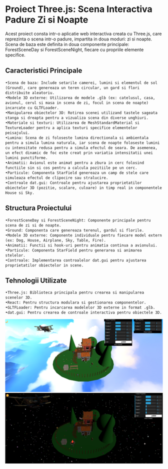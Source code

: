 # Proiect Three.js: Scena Interactiva Padure Zi si Noapte

Acest proiect consta intr-o aplicatie web interactiva creata cu Three.js, care reprezinta o scena intr-o padure, impartita in doua moduri: zi si noapte. Scena de baza este definita in doua componente principale: ForestSceneDay si ForestSceneNight, fiecare cu propriile elemente specifice.

## Caracteristici Principale
    •Scena de baza: Include setarile camerei, lumini si elementul de sol (Ground), care genereaza un teren circular, un gard si flori distribuite aleatoriu.
    •Modele 3D externe: Utilizarea de modele .glb (ex: catelusul, casa, avionul, cerul si masa in scena de zi, focul in scena de noapte) incarcate cu GLTFLoader.
    •Manipularea obiectelor 3D: Rotirea scenei utilizand tastele sageata stanga si dreapta pentru a vizualiza scena din diverse unghiuri.
    •Materiale si texturi: Utilizarea de MeshStandardMaterial si TextureLoader pentru a aplica texturi specifice elementelor peisajului.
    •Lumina: Scena de zi foloseste lumina directionala si ambientala pentru a simula lumina naturala, iar scena de noapte foloseste lumini cu intensitate redusa pentru a simula efectul de seara. De asemenea, un efect dinamic de foc este creat prin variatia intensitatii unei lumini punctiforme.
    •Animatii: Avionul este animat pentru a zbura in cerc folosind functiile sin si cos pentru a calcula pozitiile pe un cerc.
    •Particule: Componenta StarField genereaza un camp de stele care simuleaza efectul de clipocire sau stralucire.
    •Controale dat.gui: Controale pentru ajustarea proprietatilor obiectelor 3D (pozitie, scalare, culoare) in timp real in componentele House si Sky.


## Structura Proiectului
    •ForestSceneDay si ForestSceneNight: Componente principale pentru scena de zi si de noapte.
    •Ground: Componenta care genereaza terenul, gardul si florile.
    •Modele 3D externe: Componente individuale pentru fiecare model extern (ex: Dog, House, Airplane, Sky, Table, Fire).
    •Animatii: Functii si hook-uri pentru animatia continua a avionului.
    •Particule: Componenta StarField pentru generarea si animarea stelelor.
    •Controale: Implementarea controalelor dat.gui pentru ajustarea proprietatilor obiectelor in scene.

## Tehnologii Utilizate
    •Three.js: Biblioteca principala pentru crearea si manipularea scenelor 3D.
    •React: Pentru structura modulara si gestionarea componentelor.
    •GLTFLoader: Pentru incarcarea modelelor 3D externe in format .glb.
    •dat.gui: Pentru crearea de controale interactiva pentru obiectele 3D.

![Screenshot](assets/DayMode.png)
![Screenshot](assets/NightMode.png)